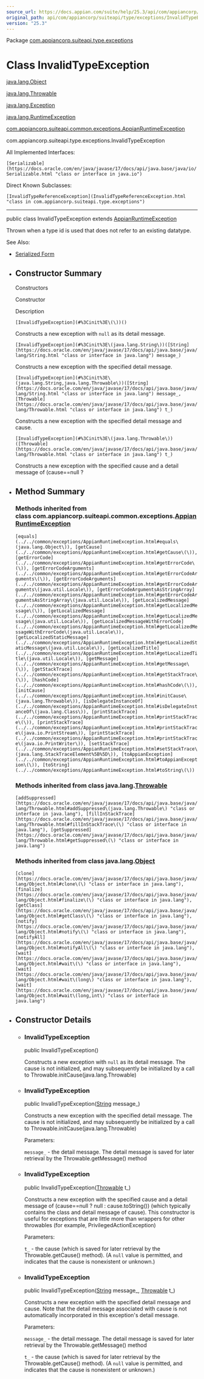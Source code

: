 ```yaml
---
source_url: https://docs.appian.com/suite/help/25.3/api/com/appiancorp/suiteapi/type/exceptions/InvalidTypeException.html
original_path: api/com/appiancorp/suiteapi/type/exceptions/InvalidTypeException.html
version: "25.3"
---
```


Package [com.appiancorp.suiteapi.type.exceptions](package-summary.html)

# Class InvalidTypeException

[java.lang.Object](https://docs.oracle.com/en/java/javase/17/docs/api/java.base/java/lang/Object.html "class or interface in java.lang")

[java.lang.Throwable](https://docs.oracle.com/en/java/javase/17/docs/api/java.base/java/lang/Throwable.html "class or interface in java.lang")

[java.lang.Exception](https://docs.oracle.com/en/java/javase/17/docs/api/java.base/java/lang/Exception.html "class or interface in java.lang")

[java.lang.RuntimeException](https://docs.oracle.com/en/java/javase/17/docs/api/java.base/java/lang/RuntimeException.html "class or interface in java.lang")

[com.appiancorp.suiteapi.common.exceptions.AppianRuntimeException](../../common/exceptions/AppianRuntimeException.html "class in com.appiancorp.suiteapi.common.exceptions")

com.appiancorp.suiteapi.type.exceptions.InvalidTypeException

All Implemented Interfaces:

`[Serializable](https://docs.oracle.com/en/java/javase/17/docs/api/java.base/java/io/Serializable.html "class or interface in java.io")`

Direct Known Subclasses:

`[InvalidTypeReferenceException](InvalidTypeReferenceException.html "class in com.appiancorp.suiteapi.type.exceptions")`

* * *

public class InvalidTypeException extends [AppianRuntimeException](../../common/exceptions/AppianRuntimeException.html "class in com.appiancorp.suiteapi.common.exceptions")

Thrown when a type id is used that does not refer to an existing datatype.

See Also:

-   [Serialized Form](../../../../../serialized-form.html#com.appiancorp.suiteapi.type.exceptions.InvalidTypeException)

-   ## Constructor Summary

    Constructors

    Constructor

    Description

    `[InvalidTypeException](#%3Cinit%3E\(\))()`

    Constructs a new exception with `null` as its detail message.

    `[InvalidTypeException](#%3Cinit%3E\(java.lang.String\))([String](https://docs.oracle.com/en/java/javase/17/docs/api/java.base/java/lang/String.html "class or interface in java.lang") message_)`

    Constructs a new exception with the specified detail message.

    `[InvalidTypeException](#%3Cinit%3E\(java.lang.String,java.lang.Throwable\))([String](https://docs.oracle.com/en/java/javase/17/docs/api/java.base/java/lang/String.html "class or interface in java.lang") message_, [Throwable](https://docs.oracle.com/en/java/javase/17/docs/api/java.base/java/lang/Throwable.html "class or interface in java.lang") t_)`

    Constructs a new exception with the specified detail message and cause.

    `[InvalidTypeException](#%3Cinit%3E\(java.lang.Throwable\))([Throwable](https://docs.oracle.com/en/java/javase/17/docs/api/java.base/java/lang/Throwable.html "class or interface in java.lang") t_)`

    Constructs a new exception with the specified cause and a detail message of (cause==null ?

-   ## Method Summary

    ### Methods inherited from class com.appiancorp.suiteapi.common.exceptions.[AppianRuntimeException](../../common/exceptions/AppianRuntimeException.html "class in com.appiancorp.suiteapi.common.exceptions")

    `[equals](../../common/exceptions/AppianRuntimeException.html#equals\(java.lang.Object\)), [getCause](../../common/exceptions/AppianRuntimeException.html#getCause\(\)), [getErrorCode](../../common/exceptions/AppianRuntimeException.html#getErrorCode\(\)), [getErrorCodeArguments](../../common/exceptions/AppianRuntimeException.html#getErrorCodeArguments\(\)), [getErrorCodeArguments](../../common/exceptions/AppianRuntimeException.html#getErrorCodeArguments\(java.util.Locale\)), [getErrorCodeArgumentsAsStringArray](../../common/exceptions/AppianRuntimeException.html#getErrorCodeArgumentsAsStringArray\(java.util.Locale\)), [getLocalizedMessage](../../common/exceptions/AppianRuntimeException.html#getLocalizedMessage\(\)), [getLocalizedMessage](../../common/exceptions/AppianRuntimeException.html#getLocalizedMessage\(java.util.Locale\)), [getLocalizedMessageWithErrorCode](../../common/exceptions/AppianRuntimeException.html#getLocalizedMessageWithErrorCode\(java.util.Locale\)), [getLocalizedStaticMessage](../../common/exceptions/AppianRuntimeException.html#getLocalizedStaticMessage\(java.util.Locale\)), [getLocalizedTitle](../../common/exceptions/AppianRuntimeException.html#getLocalizedTitle\(java.util.Locale\)), [getMessage](../../common/exceptions/AppianRuntimeException.html#getMessage\(\)), [getStackTrace](../../common/exceptions/AppianRuntimeException.html#getStackTrace\(\)), [hashCode](../../common/exceptions/AppianRuntimeException.html#hashCode\(\)), [initCause](../../common/exceptions/AppianRuntimeException.html#initCause\(java.lang.Throwable\)), [isDelegateInstanceOf](../../common/exceptions/AppianRuntimeException.html#isDelegateInstanceOf\(java.lang.Class\)), [printStackTrace](../../common/exceptions/AppianRuntimeException.html#printStackTrace\(\)), [printStackTrace](../../common/exceptions/AppianRuntimeException.html#printStackTrace\(java.io.PrintStream\)), [printStackTrace](../../common/exceptions/AppianRuntimeException.html#printStackTrace\(java.io.PrintWriter\)), [setStackTrace](../../common/exceptions/AppianRuntimeException.html#setStackTrace\(java.lang.StackTraceElement%5B%5D\)), [toAppianException](../../common/exceptions/AppianRuntimeException.html#toAppianException\(\)), [toString](../../common/exceptions/AppianRuntimeException.html#toString\(\))`

    ### Methods inherited from class java.lang.[Throwable](https://docs.oracle.com/en/java/javase/17/docs/api/java.base/java/lang/Throwable.html "class or interface in java.lang")

    `[addSuppressed](https://docs.oracle.com/en/java/javase/17/docs/api/java.base/java/lang/Throwable.html#addSuppressed\(java.lang.Throwable\) "class or interface in java.lang"), [fillInStackTrace](https://docs.oracle.com/en/java/javase/17/docs/api/java.base/java/lang/Throwable.html#fillInStackTrace\(\) "class or interface in java.lang"), [getSuppressed](https://docs.oracle.com/en/java/javase/17/docs/api/java.base/java/lang/Throwable.html#getSuppressed\(\) "class or interface in java.lang")`

    ### Methods inherited from class java.lang.[Object](https://docs.oracle.com/en/java/javase/17/docs/api/java.base/java/lang/Object.html "class or interface in java.lang")

    `[clone](https://docs.oracle.com/en/java/javase/17/docs/api/java.base/java/lang/Object.html#clone\(\) "class or interface in java.lang"), [finalize](https://docs.oracle.com/en/java/javase/17/docs/api/java.base/java/lang/Object.html#finalize\(\) "class or interface in java.lang"), [getClass](https://docs.oracle.com/en/java/javase/17/docs/api/java.base/java/lang/Object.html#getClass\(\) "class or interface in java.lang"), [notify](https://docs.oracle.com/en/java/javase/17/docs/api/java.base/java/lang/Object.html#notify\(\) "class or interface in java.lang"), [notifyAll](https://docs.oracle.com/en/java/javase/17/docs/api/java.base/java/lang/Object.html#notifyAll\(\) "class or interface in java.lang"), [wait](https://docs.oracle.com/en/java/javase/17/docs/api/java.base/java/lang/Object.html#wait\(\) "class or interface in java.lang"), [wait](https://docs.oracle.com/en/java/javase/17/docs/api/java.base/java/lang/Object.html#wait\(long\) "class or interface in java.lang"), [wait](https://docs.oracle.com/en/java/javase/17/docs/api/java.base/java/lang/Object.html#wait\(long,int\) "class or interface in java.lang")`

-   ## Constructor Details

    -   ### InvalidTypeException

        public InvalidTypeException()

        Constructs a new exception with `null` as its detail message. The cause is not initialized, and may subsequently be initialized by a call to Throwable.initCause(java.lang.Throwable)

    -   ### InvalidTypeException

        public InvalidTypeException([String](https://docs.oracle.com/en/java/javase/17/docs/api/java.base/java/lang/String.html "class or interface in java.lang") message\_)

        Constructs a new exception with the specified detail message. The cause is not initialized, and may subsequently be initialized by a call to Throwable.initCause(java.lang.Throwable)

        Parameters:

        `message_` - the detail message. The detail message is saved for later retrieval by the Throwable.getMessage() method

    -   ### InvalidTypeException

        public InvalidTypeException([Throwable](https://docs.oracle.com/en/java/javase/17/docs/api/java.base/java/lang/Throwable.html "class or interface in java.lang") t\_)

        Constructs a new exception with the specified cause and a detail message of (cause==null ? null : cause.toString()) (which typically contains the class and detail message of cause). This constructor is useful for exceptions that are little more than wrappers for other throwables (for example, PrivilegedActionException)

        Parameters:

        `t_` - the cause (which is saved for later retrieval by the Throwable.getCause() method). (A `null` value is permitted, and indicates that the cause is nonexistent or unknown.)

    -   ### InvalidTypeException

        public InvalidTypeException([String](https://docs.oracle.com/en/java/javase/17/docs/api/java.base/java/lang/String.html "class or interface in java.lang") message\_, [Throwable](https://docs.oracle.com/en/java/javase/17/docs/api/java.base/java/lang/Throwable.html "class or interface in java.lang") t\_)

        Constructs a new exception with the specified detail message and cause. Note that the detail message associated with cause is not automatically incorporated in this exception's detail message.

        Parameters:

        `message_` - the detail message. The detail message is saved for later retrieval by the Throwable.getMessage() method

        `t_` - the cause (which is saved for later retrieval by the Throwable.getCause() method). (A `null` value is permitted, and indicates that the cause is nonexistent or unknown.)